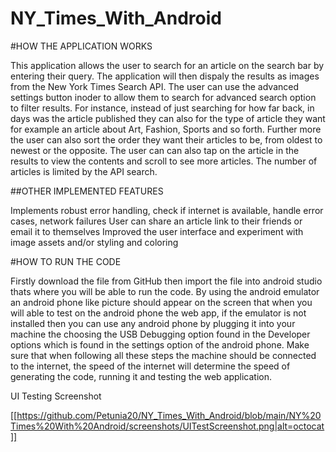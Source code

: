 # NY_Times_With_Android

#HOW THE APPLICATION WORKS

This application allows the user to search for an article on the search bar by entering their query. The application will then dispaly the results as images from the New York Times Search API. The user can use the advanced settings button inoder to allow them to search for advanced search option to filter results. For instance, instead of just searching for how far back, in days was the article published they can also for the type of article they want for example an article about Art, Fashion, Sports and so forth. Further more the user can also sort the order they want their articles to be, from oldest to newest or the opposite. The user can can also tap on the article in the results to view the contents and scroll to see more articles. The number of articles is limited by the API search.

##OTHER IMPLEMENTED FEATURES

Implements robust error handling, check if internet is available, handle error cases, network failures User can share an article link to their friends or email it to themselves Improved the user interface and experiment with image assets and/or styling and coloring

#HOW TO RUN THE CODE

Firstly download the file from GitHub then import the file into android studio thats where you will be able to run the code. By using the android emulator an android phone like picture should appear on the screen that when you will able to test on the android phone the web app, if the emulator is not installed then you can use any android phone by plugging it into your machine the choosing the USB Debugging option found in the Developer options which is found in the settings option of the android phone. Make sure that when following all these steps the machine should be connected to the internet, the speed of the internet will determine the speed of generating the code, running it and testing the web application.


UI Testing Screenshot

[[https://github.com/Petunia20/NY_Times_With_Android/blob/main/NY%20Times%20With%20Android/screenshots/UITestScreenshot.png|alt=octocat]]
